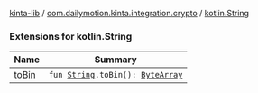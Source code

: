 [kinta-lib](../../index.md) / [com.dailymotion.kinta.integration.crypto](../index.md) / [kotlin.String](./index.md)

### Extensions for kotlin.String

| Name | Summary |
|---|---|
| [toBin](to-bin.md) | `fun `[`String`](https://kotlinlang.org/api/latest/jvm/stdlib/kotlin/-string/index.html)`.toBin(): `[`ByteArray`](https://kotlinlang.org/api/latest/jvm/stdlib/kotlin/-byte-array/index.html) |
